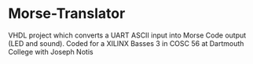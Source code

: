 # Morse-Translator
VHDL project which converts a UART ASCII input into Morse Code output (LED and sound). Coded for a XILINX Basses 3 in COSC 56 at Dartmouth College with Joseph Notis
